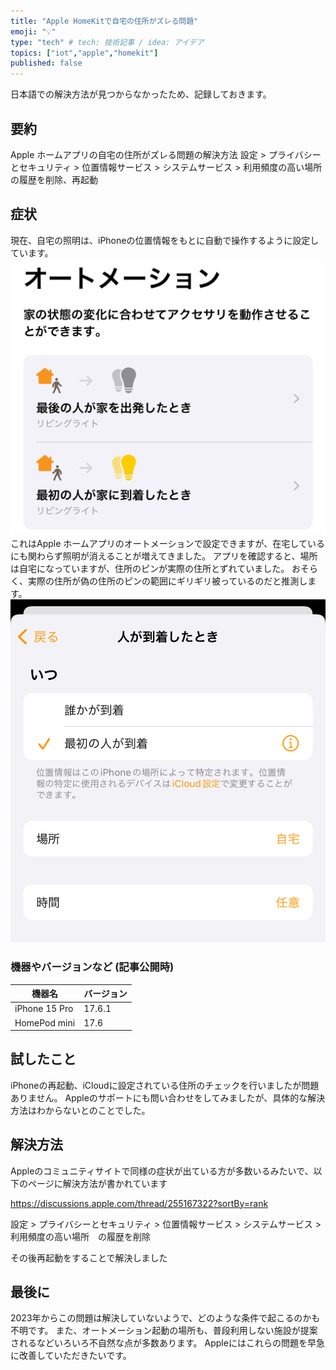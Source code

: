 ```yaml
---
title: "Apple HomeKitで自宅の住所がズレる問題"
emoji: "💡"
type: "tech" # tech: 技術記事 / idea: アイデア
topics: ["iot","apple","homekit"]
published: false
---
```


日本語での解決方法が見つからなかったため、記録しておきます。

## 要約
Apple ホームアプリの自宅の住所がズレる問題の解決方法
設定 > プライバシーとセキュリティ > 位置情報サービス > システムサービス > 利用頻度の高い場所　の履歴を削除、再起動

## 症状
現在、自宅の照明は、iPhoneの位置情報をもとに自動で操作するように設定しています。
![オートメーションの設定](/images/Apple-home1.jpeg)
これはApple ホームアプリのオートメーションで設定できますが、在宅しているにも関わらず照明が消えることが増えてきました。
アプリを確認すると、場所は自宅になっていますが、住所のピンが実際の住所とずれていました。
おそらく、実際の住所が偽の住所のピンの範囲にギリギリ被っているのだと推測します。
![場所は自宅になっていたが・・・](/images/Apple-home2.png)

### 機器やバージョンなど (記事公開時)
| 機器名 | バージョン |
| --- | --- |
| iPhone 15 Pro | 17.6.1 |
| HomePod mini | 17.6 |
 
## 試したこと
iPhoneの再起動、iCloudに設定されている住所のチェックを行いましたが問題ありません。
Appleのサポートにも問い合わせをしてみましたが、具体的な解決方法はわからないとのことでした。

## 解決方法
Appleのコミュニティサイトで同様の症状が出ている方が多数いるみたいで、以下のページに解決方法が書かれています

https://discussions.apple.com/thread/255167322?sortBy=rank

設定 > プライバシーとセキュリティ > 位置情報サービス > システムサービス > 利用頻度の高い場所　の履歴を削除

その後再起動をすることで解決しました

## 最後に
2023年からこの問題は解決していないようで、どのような条件で起こるのかも不明です。
また、オートメーション起動の場所も、普段利用しない施設が提案されるなどいろいろ不自然な点が多数あります。
Appleにはこれらの問題を早急に改善していただきたいです。
